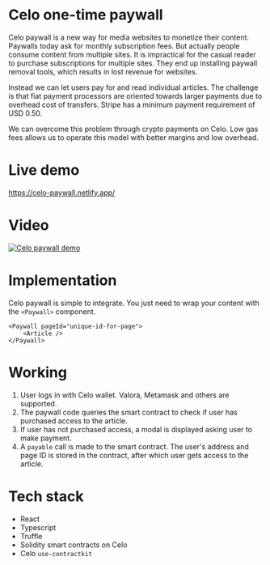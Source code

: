 # Celo one-time paywall
Celo paywall is a new way for media websites to monetize their content. Paywalls today ask for monthly subscription fees. But actually people consume content from multiple sites. It is impractical for the casual reader to purchase subscriptions for multiple sites. They end up installing paywall removal tools, which results in lost revenue for websites.

Instead we can let users pay for and read individual articles. The challenge is that fiat payment processors are oriented towards larger payments due to overhead cost of transfers. Stripe has a minimum payment requirement of USD 0.50.

We can overcome this problem through crypto payments on Celo. Low gas fees allows us to operate this model with better margins and low overhead.

# Live demo
https://celo-paywall.netlify.app/

# Video
[![Celo paywall demo](https://user-images.githubusercontent.com/49580849/114779407-b6596f80-9d93-11eb-84e7-63759863d35c.png)](https://www.youtube.com/watch?v=ySXfLBxzMx4)

# Implementation
Celo paywall is simple to integrate. You just need to wrap your content with the `<Paywall>` component.

```tsx
<Paywall pageId="unique-id-for-page">
    <Article />
</Paywall>
```

# Working
1. User logs in with Celo wallet. Valora, Metamask and others are supported.
2. The paywall code queries the smart contract to check if user has purchased access to the article.
3. If user has not purchased access, a modal is displayed asking user to make payment.
4. A `payable` call is made to the smart contract. The user's address and page ID is stored in the contract, after which user gets access to the article.

# Tech stack
- React
- Typescript
- Truffle
- Solidity smart contracts on Celo
- Celo `use-contractkit`
